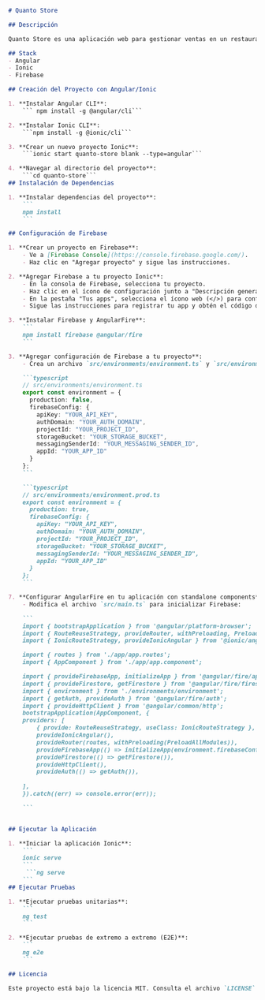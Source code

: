 ```markdown
# Quanto Store

## Descripción

Quanto Store es una aplicación web para gestionar ventas en un restaurante.

## Stack
- Angular
- Ionic
- Firebase

## Creación del Proyecto con Angular/Ionic

1. **Instalar Angular CLI**:
    ``` npm install -g @angular/cli```

2. **Instalar Ionic CLI**:
    ```npm install -g @ionic/cli```

3. **Crear un nuevo proyecto Ionic**:
    ```ionic start quanto-store blank --type=angular```

4. **Navegar al directorio del proyecto**:
    ```cd quanto-store```
## Instalación de Dependencias

1. **Instalar dependencias del proyecto**:
    ```
    npm install
    ```

## Configuración de Firebase

1. **Crear un proyecto en Firebase**:
    - Ve a [Firebase Console](https://console.firebase.google.com/).
    - Haz clic en "Agregar proyecto" y sigue las instrucciones.

2. **Agregar Firebase a tu proyecto Ionic**:
    - En la consola de Firebase, selecciona tu proyecto.
    - Haz clic en el ícono de configuración junto a "Descripción general del proyecto" y selecciona "Configuración del proyecto".
    - En la pestaña "Tus apps", selecciona el ícono web (</>) para configurar Firebase Hosting para tu app web.
    - Sigue las instrucciones para registrar tu app y obtén el código de configuración de Firebase.

3. **Instalar Firebase y AngularFire**:
    ```
    npm install firebase @angular/fire
    ```

3. **Agregar configuración de Firebase a tu proyecto**:
    - Crea un archivo `src/environments/environment.ts` y `src/environments/environment.prod.ts` con la configuración de Firebase obtenida:

    ```typescript
    // src/environments/environment.ts
    export const environment = {
      production: false,
      firebaseConfig: {
        apiKey: "YOUR_API_KEY",
        authDomain: "YOUR_AUTH_DOMAIN",
        projectId: "YOUR_PROJECT_ID",
        storageBucket: "YOUR_STORAGE_BUCKET",
        messagingSenderId: "YOUR_MESSAGING_SENDER_ID",
        appId: "YOUR_APP_ID"
      }
    };
    ```

    ```typescript
    // src/environments/environment.prod.ts
    export const environment = {
      production: true,
      firebaseConfig: {
        apiKey: "YOUR_API_KEY",
        authDomain: "YOUR_AUTH_DOMAIN",
        projectId: "YOUR_PROJECT_ID",
        storageBucket: "YOUR_STORAGE_BUCKET",
        messagingSenderId: "YOUR_MESSAGING_SENDER_ID",
        appId: "YOUR_APP_ID"
      }
    };
    ```

7. **Configurar AngularFire en tu aplicación con standalone components**:
    - Modifica el archivo `src/main.ts` para inicializar Firebase:

    ```
    import { bootstrapApplication } from '@angular/platform-browser';
    import { RouteReuseStrategy, provideRouter, withPreloading, PreloadAllModules } from '@angular/router';
    import { IonicRouteStrategy, provideIonicAngular } from '@ionic/angular/standalone';

    import { routes } from './app/app.routes';
    import { AppComponent } from './app/app.component';

    import { provideFirebaseApp, initializeApp } from '@angular/fire/app';
    import { provideFirestore, getFirestore } from '@angular/fire/firestore';
    import { environment } from './environments/environment';
    import { getAuth, provideAuth } from '@angular/fire/auth';
    import { provideHttpClient } from '@angular/common/http';
    bootstrapApplication(AppComponent, {
    providers: [
        { provide: RouteReuseStrategy, useClass: IonicRouteStrategy },
        provideIonicAngular(),
        provideRouter(routes, withPreloading(PreloadAllModules)),
        provideFirebaseApp(() => initializeApp(environment.firebaseConfig)),
        provideFirestore(() => getFirestore()),
        provideHttpClient(),
        provideAuth(() => getAuth()),
        
    ],
    }).catch((err) => console.error(err));

    ```


## Ejecutar la Aplicación

1. **Iniciar la aplicación Ionic**:
    ```
    ionic serve
    ```
     ```ng serve
    ```
## Ejecutar Pruebas

1. **Ejecutar pruebas unitarias**:
    ```
    ng test
    ```

2. **Ejecutar pruebas de extremo a extremo (E2E)**:
    ```
    ng e2e
    ```

## Licencia

Este proyecto está bajo la licencia MIT. Consulta el archivo `LICENSE` para obtener más detalles.
```